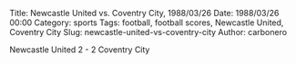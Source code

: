 Title: Newcastle United vs. Coventry City, 1988/03/26
Date: 1988/03/26 00:00
Category: sports
Tags: football, football scores, Newcastle United, Coventry City
Slug: newcastle-united-vs-coventry-city
Author: carbonero


Newcastle United 2 - 2 Coventry City
